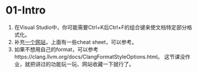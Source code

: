 # 01-Intro
1. 在Visual Studio中，你可能需要Ctrl+K后Ctrl+F的组合键来使文档特定部分格式化。
2. 补充[一个网站](https://hackingcpp.com/)，上面有一些cheat sheet，可以参考。
3. 如果不想用自己的format，可以参考https://clang.llvm.org/docs/ClangFormatStyleOptions.html。
这节课没作业，就把讲过的功能玩一玩、网站收藏一下就行了。